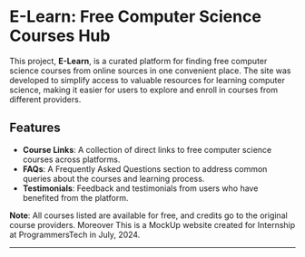 # E-Learn: Free Computer Science Courses Hub

This project, **E-Learn**, is a curated platform for finding free computer science courses from online sources in one convenient place. 
The site was developed to simplify access to valuable resources for learning computer science, making it easier for users to explore and enroll in courses from different providers.

## Features
- **Course Links**: A collection of direct links to free computer science courses across platforms.
- **FAQs**: A Frequently Asked Questions section to address common queries about the courses and learning process.
- **Testimonials**: Feedback and testimonials from users who have benefited from the platform.

**Note**: All courses listed are available for free, and credits go to the original course providers. Moreover This is a MockUp website created for Internship at ProgrammersTech in July, 2024.

---


